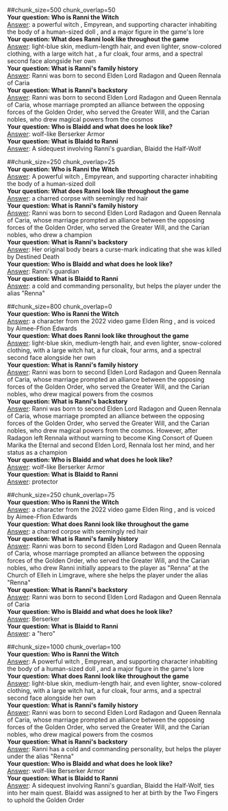 ##chunk_size=500 chunk_overlap=50  
**Your question: Who is Ranni the Witch**  
<ins>Answer</ins>: a powerful witch , Empyrean, and supporting character inhabiting the body of a human-sized doll , and a major figure in the game's lore  
**Your question: What does Ranni look like throughout the game**  
<ins>Answer</ins>: light-blue skin, medium-length hair, and even lighter, snow-colored clothing, with a large witch hat , a fur cloak, four arms, and a spectral second face alongside her own  
**Your question: What is Ranni's family history**  
<ins>Answer</ins>: Ranni was born to second Elden Lord Radagon and Queen Rennala of Caria  
**Your question: What is Ranni's backstory**  
<ins>Answer</ins>: Ranni was born to second Elden Lord Radagon and Queen Rennala of Caria, whose marriage prompted an alliance between the opposing forces of the Golden Order, who served the Greater Will, and the Carian nobles, who drew magical powers from the cosmos  
**Your question: Who is Blaidd and what does he look like?**  
<ins>Answer</ins>: wolf-like Berserker Armor  
**Your question: What is Blaidd to Ranni**  
<ins>Answer</ins>: A sidequest involving Ranni's guardian, Blaidd the Half-Wolf  

##chunk_size=250 chunk_overlap=25  
**Your question: Who is Ranni the Witch**  
<ins>Answer</ins>: A powerful witch , Empyrean, and supporting character inhabiting the body of a human-sized doll  
**Your question: What does Ranni look like throughout the game**  
<ins>Answer</ins>: a charred corpse with seemingly red hair  
**Your question: What is Ranni's family history**  
<ins>Answer</ins>: Ranni was born to second Elden Lord Radagon and Queen Rennala of Caria, whose marriage prompted an alliance between the opposing forces of the Golden Order, who served the Greater Will, and the Carian nobles, who drew a champion  
**Your question: What is Ranni's backstory**  
<ins>Answer</ins>: Her original body bears a curse-mark indicating that she was killed by Destined Death  
**Your question: Who is Blaidd and what does he look like?**  
<ins>Answer</ins>: Ranni's guardian  
**Your question: What is Blaidd to Ranni**  
<ins>Answer</ins>: a cold and commanding personality, but helps the player under the alias "Renna"  

##chunk_size=800 chunk_overlap=0  
**Your question: Who is Ranni the Witch**  
<ins>Answer</ins>: a character from the 2022 video game Elden Ring , and is voiced by Aimee-Ffion Edwards  
**Your question: What does Ranni look like throughout the game**  
<ins>Answer</ins>: light-blue skin, medium-length hair, and even lighter, snow-colored clothing, with a large witch hat, a fur cloak, four arms, and a spectral second face alongside her own  
**Your question: What is Ranni's family history**  
<ins>Answer</ins>: Ranni was born to second Elden Lord Radagon and Queen Rennala of Caria, whose marriage prompted an alliance between the opposing forces of the Golden Order, who served the Greater Will, and the Carian nobles, who drew magical powers from the cosmos  
**Your question: What is Ranni's backstory**  
<ins>Answer</ins>: Ranni was born to second Elden Lord Radagon and Queen Rennala of Caria, whose marriage prompted an alliance between the opposing forces of the Golden Order, who served the Greater Will, and the Carian nobles, who drew magical powers from the cosmos. However, after Radagon left Rennala without warning to become King Consort of Queen Marika the Eternal and second Elden Lord, Rennala lost her mind, and her status as a champion  
**Your question: Who is Blaidd and what does he look like?**  
<ins>Answer</ins>: wolf-like Berserker Armor  
**Your question: What is Blaidd to Ranni**  
<ins>Answer</ins>: protector  

##chunk_size=250 chunk_overlap=75  
**Your question: Who is Ranni the Witch**  
<ins>Answer</ins>: a character from the 2022 video game Elden Ring , and is voiced by Aimee-Ffion Edwards  
**Your question: What does Ranni look like throughout the game**  
<ins>Answer</ins>: a charred corpse with seemingly red hair  
**Your question: What is Ranni's family history**  
<ins>Answer</ins>: Ranni was born to second Elden Lord Radagon and Queen Rennala of Caria, whose marriage prompted an alliance between the opposing forces of the Golden Order, who served the Greater Will, and the Carian nobles, who drew Ranni initially appears to the player as "Renna" at the Church of Elleh in Limgrave, where she helps the player under the alias "Renna"  
**Your question: What is Ranni's backstory**  
<ins>Answer</ins>: Ranni was born to second Elden Lord Radagon and Queen Rennala of Caria  
**Your question: Who is Blaidd and what does he look like?**  
<ins>Answer</ins>: Berserker  
**Your question: What is Blaidd to Ranni**  
<ins>Answer</ins>: a "hero"  

##chunk_size=1000 chunk_overlap=100  
**Your question: Who is Ranni the Witch**  
<ins>Answer</ins>: A powerful witch , Empyrean, and supporting character inhabiting the body of a human-sized doll , and a major figure in the game's lore  
**Your question: What does Ranni look like throughout the game**  
<ins>Answer</ins>: light-blue skin, medium-length hair, and even lighter, snow-colored clothing, with a large witch hat, a fur cloak, four arms, and a spectral second face alongside her own  
**Your question: What is Ranni's family history**  
<ins>Answer</ins>: Ranni was born to second Elden Lord Radagon and Queen Rennala of Caria, whose marriage prompted an alliance between the opposing forces of the Golden Order, who served the Greater Will, and the Carian nobles, who drew magical powers from the cosmos  
**Your question: What is Ranni's backstory**  
<ins>Answer</ins>: Ranni has a cold and commanding personality, but helps the player under the alias "Renna"  
**Your question: Who is Blaidd and what does he look like?**  
<ins>Answer</ins>: wolf-like Berserker Armor  
**Your question: What is Blaidd to Ranni**  
<ins>Answer</ins>: A sidequest involving Ranni's guardian, Blaidd the Half-Wolf, ties into her main quest. Blaidd was assigned to her at birth by the Two Fingers to uphold the Golden Order  
